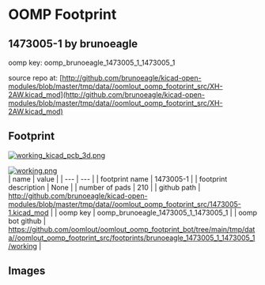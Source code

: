 # OOMP Footprint  
## 1473005-1  by brunoeagle  
  
oomp key: oomp_brunoeagle_1473005_1_1473005_1  
  
source repo at: [http://github.com/brunoeagle/kicad-open-modules/blob/master/tmp/data//oomlout_oomp_footprint_src/XH-2AW.kicad_mod](http://github.com/brunoeagle/kicad-open-modules/blob/master/tmp/data//oomlout_oomp_footprint_src/XH-2AW.kicad_mod)  
## Footprint  
  
[![working_kicad_pcb_3d.png](working_kicad_pcb_3d_600.png)](working_kicad_pcb_3d.png)  
  
[![working.png](working_600.png)](working.png)  
| name | value | 
| --- | --- | 
| footprint name | 1473005-1 | 
| footprint description | None | 
| number of pads | 210 | 
| github path | http://github.com/brunoeagle/kicad-open-modules/blob/master/tmp/data//oomlout_oomp_footprint_src/1473005-1.kicad_mod | 
| oomp key | oomp_brunoeagle_1473005_1_1473005_1 | 
| oomp bot github | https://github.com/oomlout/oomlout_oomp_footprint_bot/tree/main/tmp/data//oomlout_oomp_footprint_src/footprints/brunoeagle_1473005_1_1473005_1/working | 
## Images  
